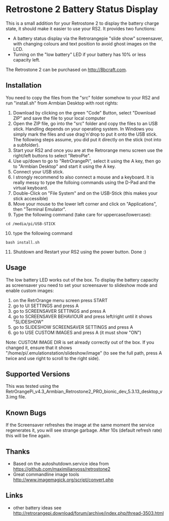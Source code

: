 # Retrostone 2 Battery Status Display
This is a small addition for your Retrostone 2 to display the battery charge state, it should make it easier to use your RS2.
It provides two functions:
* A battery status display via the Retrorangepie "slide show" screensaver, with changing colours and text position to avoid ghost images on the LCD.
* Turning on the "low battery" LED if your battery has 10% or less capacity left.

The Retrostone 2 can be purchased on http://8bcraft.com. 
## Installation
You need to copy the files from the "src" folder somehow to your RS2 and run "install.sh" from Armbian Desktop with root rights:
1. Download by clicking on the green "Code" Button, select "Download ZIP" and save the file to your local computer
2. Open the ZIP file, go into the "src" folder and copy the files to an USB stick. Handling depends on your operating system. In Windows you simply mark the files and use drag'n'drop to put it onto the USB stick. The following steps assume, you did put it directly on the stick (not into a subfolder).
3. Start your RS2 and once you are at the Retrorange menu screen use the right/left buttons to select "RetroPie".
4. Use up/down to go to "RetrOrangePi", select it using the A key, then go to "Armbian Desktop" and start it using the A key.
5. Connect your USB stick.
6. I strongly recommend to also connect a mouse and a keyboard. It is really messy to type the folloing commands using the D-Pad and the virtual keyboard.
7. Double-Click on "File System" and on the USB-Stick (this makes your stick accessible) 
8. Move your mouse to the lower left corner and click on "Applications", then "Terminal Emulator".
9. Type the following command (take care for uppercase/lowercase):
```
cd /media/pi/USB-STICK
```
10. type the following command
```
bash install.sh
```
11. Shutdown and Restart your RS2 using the power button. Done :)

## Usage
The low battery LED works out of the box. To display the battery capacity as screensaver you need to set your screensaver to slideshow mode and enable custom images:
1. on the RetrOrange menu screen press START
2. go to UI SETTINGS and press A
3. go to SCREENSAVER SETTINGS and press A
4. go to SCREENSAVER BEHAVIOUR and press left/right until it shows "SLIDESHOW"
5. go to SLIDESHOW SCREENSAVER SETTINGS and press A
6. go to USE CUSTOM IMAGES and press A (it must show "ON")

Note: CUSTOM IMAGE DIR is set already correctly out of the box. If you changed it, ensure that it shows "/home/pi/.emulationstation/slideshow/image" (to see the full path, press A twice and use right to scroll to the right side).

## Supported Versions
This was tested using the RetrOrangePi_v4.3_Armbian_Retrostone2_PRO_bionic_dev_5.3.13_desktop_v3.img file.

## Known Bugs
If the Screensaver refreshes the image at the same moment the service regenerates it, you will see strange garbage. After 10s (default refresh rate) this will be fine again.

## Thanks
* Based on the autoshutdown.service idea from https://github.com/maximilianvoss/retrostone2
* Great commandline image tools http://www.imagemagick.org/script/convert.php

## Links
* other battery ideas see http://retrorangepi.download/forum/archive/index.php/thread-3503.html

